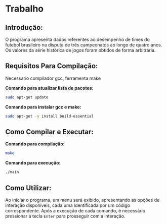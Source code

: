 # Trabalho

## Introdução:

O programa apresenta dados referentes ao desempenho de times do futebol brasileiro na disputa de três campeonatos ao longo de quatro anos. Os valores da série histórica de jogos foram obtidos de forma arbitrária.

## Requisitos Para Compilação:

Necessario compilador gcc, ferramenta make

**Comando para atualizar lista de pacotes:**
```sh
sudo apt-get update
```
**Comando para instalar gcc e make:**
```sh
sudo apt-get -y install build-essential
```
## Como Compilar e Executar:

**Comando para compilação:**
```sh
make
```

**Comando para execução:**
```sh
./main
```
## Como Utilizar:

Ao iniciar o programa, um menu será exibido, apresentando as opções de interação disponíveis, cada uma identificada por um código correspondente. Após a execução de cada comando, é necessário pressionar a tecla `Enter` para prosseguir com a interação.
